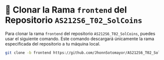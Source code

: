 # 🚀 Clonar la Rama `frontend` del Repositorio `AS212S6_T02_SolCoins`

Para clonar la rama `frontend` del repositorio `AS212S6_T02_SolCoins`, puedes usar el siguiente comando. Este comando descargará únicamente la rama especificada del repositorio a tu máquina local.

```bash
git clone -b frontend https://github.com/JhonnSotomayor/AS212S6_T02_SolCoins
